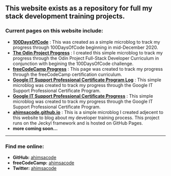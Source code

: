 This website exists as a repository for full my stack development training projects.
---
### Current pages on this website include:
- **[100DaysOfCode](/100daysofcode.md)**
: This was created as a simple microblog to track my progress through 100DaysOfCode beginning in mid-December 2020.
- **[The Odin Project Progress](/odin-project.md)**
: I created this simple microblog to track my progress through the Odin Project Full-Stack Developer Curriculum in conjunction with begining the 100DaysOfCode challenge.
- **[freeCodeCamp Progress](/fcc.md)**
: This page was created to track my progress through the freeCodeCamp certification curriculum.
- **[Google IT Support Professional Certificate Program Log](/it-support-pro-certificate-program.md)**
:  This simple microblog was created to track my progress through the Google IT Support Professional Certificate Program.
- **[Google IT Support Professional Certificate Progress](/it-support-pro-certificate-progress.md)**
:  This simple microblog was created to track my progress through the Google IT Support Professional Certificate Program.
- **[ahimsacode.github.io](https://ahimsacode.github.io/)**
: This is a simple microblog I created adjecent to this website to blog about my developer training process. This project runs on the Jeckyl framework and is hosted on GitHub Pages.
- **more coming soon...**
---
### Find me online:
- **GitHub:** [ahimsacode](https://github.com/ahimsacode)
- **freeCodeCamp:** [ahimsacode](https://www.freecodecamp.org/ahimsacode)
- **Twitter:** [ahimsacode](https://twitter.com/ahimsacode)
